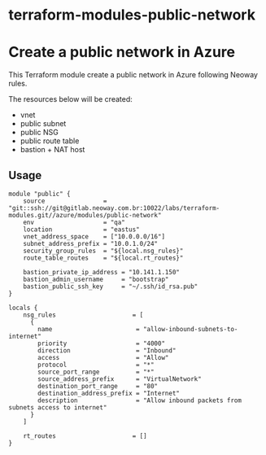 # terraform-modules-public-network #

Create a public network in Azure
==============================================================================

This Terraform module create a public network in Azure following Neoway rules.

The resources below will be created:

 * vnet
 * public subnet
 * public NSG
 * public route table
 * bastion + NAT host

Usage
-----

```hcl
module "public" {
    source                = "git::ssh://git@gitlab.neoway.com.br:10022/labs/terraform-modules.git//azure/modules/public-network"
    env                   = "qa"
    location              = "eastus"
    vnet_address_space    = ["10.0.0.0/16"]
    subnet_address_prefix = "10.0.1.0/24"
    security_group_rules  = "${local.nsg_rules}"
    route_table_routes    = "${local.rt_routes}"

    bastion_private_ip_address = "10.141.1.150"
    bastion_admin_username     = "bootstrap"
    bastion_public_ssh_key     = "~/.ssh/id_rsa.pub"
}

locals {
    nsg_rules                     = [
      {
        name                       = "allow-inbound-subnets-to-internet"
        priority                   = "4000"
        direction                  = "Inbound"
        access                     = "Allow"
        protocol                   = "*"
        source_port_range          = "*"
        source_address_prefix      = "VirtualNetwork"
        destination_port_range     = "80"
        destination_address_prefix = "Internet"
        description                = "Allow inbound packets from subnets access to internet"
      }
    ]

    rt_routes                     = []
}
```

